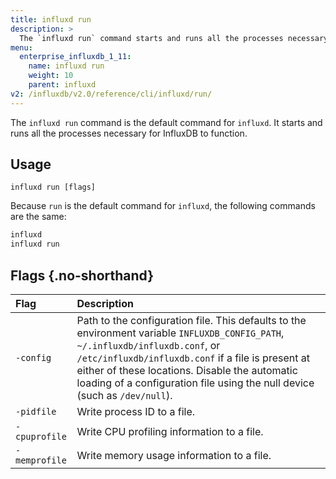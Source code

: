 ```yaml
---
title: influxd run
description: >
  The `influxd run` command starts and runs all the processes necessary for InfluxDB to function.
menu:
  enterprise_influxdb_1_11:
    name: influxd run
    weight: 10
    parent: influxd
v2: /influxdb/v2.0/reference/cli/influxd/run/
---
```


The `influxd run` command is the default command for `influxd`.
It starts and runs all the processes necessary for InfluxDB to function.

## Usage

```
influxd run [flags]
```

Because `run` is the default command for `influxd`, the following commands are the same:

```bash
influxd
influxd run
```

## Flags {.no-shorthand}

| Flag          | Description                                                                                                                                                                                                                                                                                                           |
|:--------------|:--------------------------------------------------------------------------------------------------------------------------------------------------------------------------------------------------------------------------------------------------------------------------------------------------------------------  |
| `-config`     | Path to the configuration file. This defaults to the environment variable `INFLUXDB_CONFIG_PATH`, `~/.influxdb/influxdb.conf`, or `/etc/influxdb/influxdb.conf` if a file is present at either of these locations. Disable the automatic loading of a configuration file using the null device (such as `/dev/null`). |
| `-pidfile`    | Write process ID to a file.                                                                                                                                                                                                                                                                                           |
| `-cpuprofile` | Write CPU profiling information to a file.                                                                                                                                                                                                                                                                            |
| `-memprofile` | Write memory usage information to a file.                                                                                                                                                                                                                                                                             |
